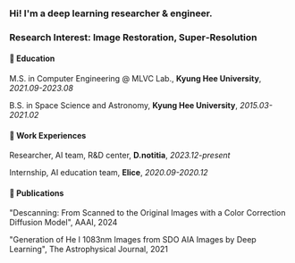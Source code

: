 ### Hi! I'm a deep learning researcher & engineer.
### Research Interest: Image Restoration, Super‑Resolution

#### :book: Education

M.S. in Computer Engineering @ MLVC Lab., **Kyung Hee University**, _2021.09-2023.08_

B.S. in Space Science and Astronomy, **Kyung Hee University**, _2015.03-2021.02_

#### :briefcase: Work Experiences

Researcher, AI team, R&D center, **D.notitia**, _2023.12-present_

Internship, AI education team, **Elice**, _2020.09-2020.12_

#### :newspaper: Publications

"Descanning: From Scanned to the Original Images with a Color Correction Diffusion Model", AAAI, 2024

"Generation of He I 1083nm Images from SDO AIA Images by Deep Learning", The Astrophysical Journal, 2021

<!--
- 🔭 I’m currently working on ...
- 🌱 I’m currently learning ...
- 👯 I’m looking to collaborate on ...
- 🤔 I’m looking for help with ...
- 💬 Ask me about ...
- 📫 How to reach me: ...
- 😄 Pronouns: ...
- ⚡ Fun fact: ...
-->
